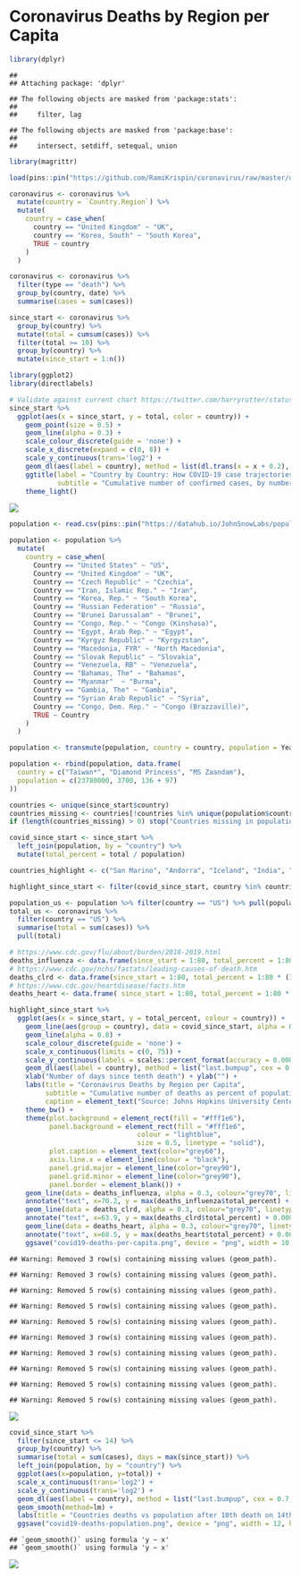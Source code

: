 Coronavirus Deaths by Region per Capita
================

``` r
library(dplyr)
```

    ## 
    ## Attaching package: 'dplyr'

    ## The following objects are masked from 'package:stats':
    ## 
    ##     filter, lag

    ## The following objects are masked from 'package:base':
    ## 
    ##     intersect, setdiff, setequal, union

``` r
library(magrittr)

load(pins::pin("https://github.com/RamiKrispin/coronavirus/raw/master/data/coronavirus.rda"))

coronavirus <- coronavirus %>%
  mutate(country = `Country.Region`) %>%
  mutate(
    country = case_when(
      country == "United Kingdom" ~ "UK",
      country == "Korea, South" ~ "South Korea",
      TRUE ~ country
    )
  )

coronavirus <- coronavirus %>%
  filter(type == "death") %>%
  group_by(country, date) %>%
  summarise(cases = sum(cases))
```

``` r
since_start <- coronavirus %>%
  group_by(country) %>%
  mutate(total = cumsum(cases)) %>%
  filter(total >= 10) %>%
  group_by(country) %>%
  mutate(since_start = 1:n())
```

``` r
library(ggplot2)
library(directlabels)

# Validate against current chart https://twitter.com/harryrutter/status/1244253749520084992/photo/1
since_start %>%
  ggplot(aes(x = since_start, y = total, color = country)) +
    geom_point(size = 0.5) +
    geom_line(alpha = 0.3) +
    scale_colour_discrete(guide = 'none') +
    scale_x_discrete(expand = c(0, 8)) +
    scale_y_continuous(trans='log2') +
    geom_dl(aes(label = country), method = list(dl.trans(x = x + 0.2), "last.points", cex = 0.8)) +
    ggtitle(label = "Country by Country: How COVID-19 case trajectories compare",
            subtitle = "Cumulative number of confirmed cases, by number of days since 10th death") +
    theme_light()
```

![](README_files/figure-gfm/unnamed-chunk-3-1.png)<!-- -->

``` r
population <- read.csv(pins::pin("https://datahub.io/JohnSnowLabs/population-figures-by-country/r/population-figures-by-country-csv.csv"), stringsAsFactors = F)

population <- population %>%
  mutate(
    country = case_when(
      Country == "United States" ~ "US",
      Country == "United Kingdom" ~ "UK",
      Country == "Czech Republic" ~ "Czechia",
      Country == "Iran, Islamic Rep." ~ "Iran",
      Country == "Korea, Rep." ~ "South Korea",
      Country == "Russian Federation" ~ "Russia",
      Country == "Brunei Darussalam" ~ "Brunei",
      Country == "Congo, Rep." ~ "Congo (Kinshasa)",
      Country == "Egypt, Arab Rep." ~ "Egypt",
      Country == "Kyrgyz Republic" ~ "Kyrgyzstan",
      Country == "Macedonia, FYR" ~ "North Macedonia",
      Country == "Slovak Republic" ~ "Slovakia",
      Country == "Venezuela, RB" ~ "Venezuela",
      Country == "Bahamas, The" ~ "Bahamas",
      Country == "Myanmar"  ~ "Burma",
      Country == "Gambia, The" ~ "Gambia",
      Country == "Syrian Arab Republic" ~ "Syria",
      Country == "Congo, Dem. Rep." ~ "Congo (Brazzaville)",
      TRUE ~ Country
    )
  )

population <- transmute(population, country = country, population = Year_2016)

population <- rbind(population, data.frame(
  country = c("Taiwan*", "Diamond Princess", "MS Zaandam"),
  population = c(23780000, 3700, 136 + 97)
))

countries <- unique(since_start$country)
countries_missing <- countries[!countries %in% unique(population$country)]
if (length(countries_missing) > 0) stop("Countries missing in population table: ", paste0(countries_missing, collapse = "; "))
```

``` r
covid_since_start <- since_start %>%
  left_join(population, by = "country") %>%
  mutate(total_percent = total / population)

countries_highlight <- c("San Marino", "Andorra", "Iceland", "India", "Luxembourg", "US", "Spain", "Italy", "Japan", "China", "Iran", "UK", "South Korea", "Singapore", "Diamond Princess", "Vietnam", "Taiwan*", "Germany", "France", "Monaco", "Sweden", "Philippines", "Belgium", "Brazil")

highlight_since_start <- filter(covid_since_start, country %in% countries_highlight)

population_us <- population %>% filter(country == "US") %>% pull(population)
total_us <- coronavirus %>% 
  filter(country == "US") %>%
  summarise(total = sum(cases)) %>%
  pull(total)

# https://www.cdc.gov/flu/about/burden/2018-2019.html
deaths_influenza <- data.frame(since_start = 1:80, total_percent = 1:80 * (34200 / 365) / population_us)
# https://www.cdc.gov/nchs/fastats/leading-causes-of-death.htm
deaths_clrd <- data.frame(since_start = 1:80, total_percent = 1:80 * (160201 / 365) / population_us)
# https://www.cdc.gov/heartdisease/facts.htm
deaths_heart <- data.frame( since_start = 1:80, total_percent = 1:80 * (647000 / 365) / population_us)

highlight_since_start %>%
  ggplot(aes(x = since_start, y = total_percent, colour = country)) +
    geom_line(aes(group = country), data = covid_since_start, alpha = 0.3, colour = "grey") +
    geom_line(alpha = 0.8) +
    scale_colour_discrete(guide = 'none') +
    scale_x_continuous(limits = c(0, 75)) +
    scale_y_continuous(labels = scales::percent_format(accuracy = 0.00001), trans='log2') +
    geom_dl(aes(label = country), method = list("last.bumpup", cex = 0.7)) +
    xlab("Number of days since tenth death") + ylab("") +
    labs(title = "Coronavirus Deaths by Region per Capita",
         subtitle = "Cumulative number of deaths as percent of population since tenth death",
         caption = element_text("Source: Johns Hopkins University Center for Systems Science and Engineering. Data Updated: April 3, 2020\nFigure: github.com/javierluraschi/c19chart", color="grey")) +
    theme_bw() + 
    theme(plot.background = element_rect(fill = "#fff1e6"),
          panel.background = element_rect(fill = "#fff1e6",
                                colour = "lightblue",
                                size = 0.5, linetype = "solid"),
          plot.caption = element_text(color="grey60"),
          axis.line.x = element_line(colour = "black"),
          panel.grid.major = element_line(color="grey90"),
          panel.grid.minor = element_line(color="grey90"),
          panel.border = element_blank()) +
    geom_line(data = deaths_influenza, alpha = 0.3, colour="grey70", linetype="dashed") +
    annotate("text", x=70.2, y = max(deaths_influenza$total_percent) + 0.000009, label = "influenza (93/day US)", size = 3, colour="grey70") +
    geom_line(data = deaths_clrd, alpha = 0.3, colour="grey70", linetype="dashed") +
    annotate("text", x=63.9, y = max(deaths_clrd$total_percent) + 0.00005, label = "chronic lower respiratory diseases (438/day US)", size = 3, colour="grey70") +
    geom_line(data = deaths_heart, alpha = 0.3, colour="grey70", linetype="dashed") +
    annotate("text", x=68.5, y = max(deaths_heart$total_percent) + 0.0002, label = "heart disease (1772/day US)", size = 3, colour="grey70") +
    ggsave("covid19-deaths-per-capita.png", device = "png", width = 10, height = 5)
```

    ## Warning: Removed 3 row(s) containing missing values (geom_path).
    
    ## Warning: Removed 3 row(s) containing missing values (geom_path).

    ## Warning: Removed 5 row(s) containing missing values (geom_path).
    
    ## Warning: Removed 5 row(s) containing missing values (geom_path).
    
    ## Warning: Removed 5 row(s) containing missing values (geom_path).

    ## Warning: Removed 3 row(s) containing missing values (geom_path).
    
    ## Warning: Removed 3 row(s) containing missing values (geom_path).

    ## Warning: Removed 5 row(s) containing missing values (geom_path).
    
    ## Warning: Removed 5 row(s) containing missing values (geom_path).
    
    ## Warning: Removed 5 row(s) containing missing values (geom_path).

![](README_files/figure-gfm/unnamed-chunk-5-1.png)<!-- -->

``` r
covid_since_start %>%
  filter(since_start <= 14) %>%
  group_by(country) %>%
  summarise(total = sum(cases), days = max(since_start)) %>%
  left_join(population, by = "country") %>%
  ggplot(aes(x=population, y=total)) +
  scale_x_continuous(trans='log2') +
  scale_y_continuous(trans='log2') +
  geom_dl(aes(label = country), method = list("last.bumpup", cex = 0.7, hjust=-0.2)) +
  geom_smooth(method=lm) +
  labs(title = "Countries deaths vs population after 10th death on 14th day") +
  ggsave("covid19-deaths-population.png", device = "png", width = 12, height = 6)
```

    ## `geom_smooth()` using formula 'y ~ x'
    ## `geom_smooth()` using formula 'y ~ x'

![](README_files/figure-gfm/unnamed-chunk-6-1.png)<!-- -->
